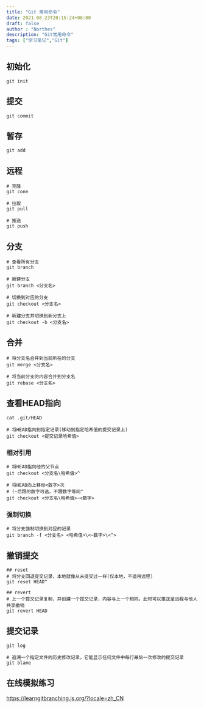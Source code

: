 ```yaml
---
title: "Git 常用命令"
date: 2021-08-23T20:15:24+08:00
draft: false
author : "Northes"
description: "Git常用命令"
tags: ["学习笔记","Git"]
---
```

## 初始化
```shell
git init
```

## 提交
```shell
git commit
```


## 暂存
```shell
git add
```


## 远程
```shell
# 克隆
git cone

# 拉取
git pull

# 推送
git push
```



## 分支
```shell
# 查看所有分支
git branch  

# 新建分支
git branch <分支名>

# 切换到对应的分支  
git checkout <分支名>  

# 新建分支并切换到新分支上
git checkout -b <分支名> 
```



## 合并
```shell
# 将分支名合并到当前所在的分支
git merge <分支名> 

# 将当前分支的内容合并到分支名
git rebase <分支名>  
```




## 查看HEAD指向
```shell
cat .git/HEAD

# 将HEAD指向到指定记录(移动到指定哈希值的提交记录上)
git checkout <提交记录哈希值>  
```



### 相对引用
```shell
# 将HEAD指向他的父节点
git checkout <分支名\哈希值>^ 

# 将HEAD向上移动<数字>次
# (~后跟的数字可选，不跟数字等同^
git checkout <分支名\哈希值>~<数字>
```

### 强制切换
```shell
# 将分支强制切换到对应的记录
git branch -f <分支名> <哈希值>\<~数字>\<^> 
```


## 撤销提交
```shell
## reset
# 将分支回退提交记录，本地就像从未提交过一样(仅本地，不适用远程)
git reset HEAD^ 

## revert
# 上一个提交记录复制，并创建一个提交记录，内容与上一个相同。此时可以推送至远程与他人共享撤销
git revert HEAD 
```




## 提交记录
```shell
git log

# 追溯一个指定文件的历史修改记录。它能显示任何文件中每行最后一次修改的提交记录
git blame
```



## 在线模拟练习
https://learngitbranching.js.org/?locale=zh_CN
